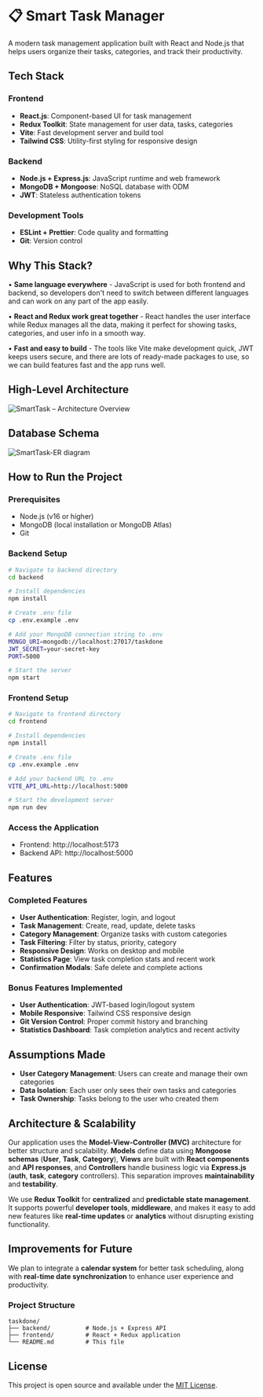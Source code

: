 # 📋 Smart Task Manager

A modern task management application built with React and Node.js that helps users organize their tasks, categories, and track their productivity.

## Tech Stack

### Frontend
- **React.js**: Component-based UI for task management
- **Redux Toolkit**: State management for user data, tasks, categories
- **Vite**: Fast development server and build tool
- **Tailwind CSS**: Utility-first styling for responsive design

### Backend
- **Node.js + Express.js**: JavaScript runtime and web framework
- **MongoDB + Mongoose**: NoSQL database with ODM
- **JWT**: Stateless authentication tokens

### Development Tools
- **ESLint + Prettier**: Code quality and formatting
- **Git**: Version control

## Why This Stack?

• **Same language everywhere** - JavaScript is used for both frontend and backend, so developers don't need to switch between different languages and can work on any part of the app easily.

• **React and Redux work great together** - React handles the user interface while Redux manages all the data, making it perfect for showing tasks, categories, and user info in a smooth way.

• **Fast and easy to build** - The tools like Vite make development quick, JWT keeps users secure, and there are lots of ready-made packages to use, so we can build features fast and the app runs well.

## High-Level Architecture
![SmartTask – Architecture Overview](https://github.com/user-attachments/assets/efba439b-087c-424d-9e9c-a838a58c481d)


## Database Schema
![SmartTask-ER diagram](https://github.com/user-attachments/assets/ca816d42-b3d3-4d73-bae8-ab1389af5417)


## How to Run the Project

### Prerequisites
- Node.js (v16 or higher)
- MongoDB (local installation or MongoDB Atlas)
- Git

### Backend Setup
```bash
# Navigate to backend directory
cd backend

# Install dependencies
npm install

# Create .env file
cp .env.example .env

# Add your MongoDB connection string to .env
MONGO_URI=mongodb://localhost:27017/taskdone
JWT_SECRET=your-secret-key
PORT=5000

# Start the server
npm start
```

### Frontend Setup
```bash
# Navigate to frontend directory
cd frontend

# Install dependencies
npm install

# Create .env file
cp .env.example .env

# Add your backend URL to .env
VITE_API_URL=http://localhost:5000

# Start the development server
npm run dev
```

### Access the Application
- Frontend: http://localhost:5173
- Backend API: http://localhost:5000

##  Features

### Completed Features
- **User Authentication**: Register, login, and logout
- **Task Management**: Create, read, update, delete tasks
- **Category Management**: Organize tasks with custom categories
- **Task Filtering**: Filter by status, priority, category
- **Responsive Design**: Works on desktop and mobile
- **Statistics Page**: View task completion stats and recent work
- **Confirmation Modals**: Safe delete and complete actions

### Bonus Features Implemented
- **User Authentication**: JWT-based login/logout system
- **Mobile Responsive**: Tailwind CSS responsive design
- **Git Version Control**: Proper commit history and branching
- **Statistics Dashboard**: Task completion analytics and recent activity

## Assumptions Made

- **User Category Management**: Users can create and manage their own categories
- **Data Isolation**: Each user only sees their own tasks and categories
- **Task Ownership**: Tasks belong to the user who created them

## Architecture & Scalability

Our application uses the **Model-View-Controller (MVC)** architecture for better structure and scalability. **Models** define data using **Mongoose schemas** (**User**, **Task**, **Category**), **Views** are built with **React components** and **API responses**, and **Controllers** handle business logic via **Express.js** (**auth**, **task**, **category** controllers). This separation improves **maintainability** and **testability**.

We use **Redux Toolkit** for **centralized** and **predictable state management**. It supports powerful **developer tools**, **middleware**, and makes it easy to add new features like **real-time updates** or **analytics** without disrupting existing functionality.

## Improvements for Future

We plan to integrate a **calendar system** for better task scheduling, along with **real-time date synchronization** to enhance user experience and productivity.

### Project Structure
```
taskdone/
├── backend/          # Node.js + Express API
├── frontend/         # React + Redux application
└── README.md         # This file
```

## License

This project is open source and available under the [MIT License](LICENSE).

